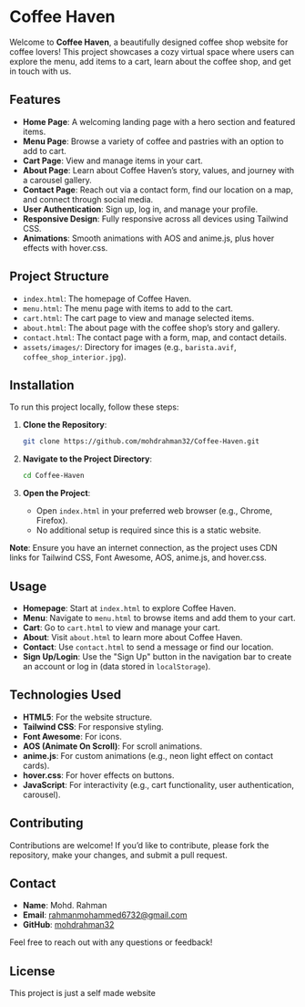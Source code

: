 # Coffee Haven

Welcome to **Coffee Haven**, a beautifully designed coffee shop website for coffee lovers! This project showcases a cozy virtual space where users can explore the menu, add items to a cart, learn about the coffee shop, and get in touch with us.

## Features

- **Home Page**: A welcoming landing page with a hero section and featured items.
- **Menu Page**: Browse a variety of coffee and pastries with an option to add to cart.
- **Cart Page**: View and manage items in your cart.
- **About Page**: Learn about Coffee Haven’s story, values, and journey with a carousel gallery.
- **Contact Page**: Reach out via a contact form, find our location on a map, and connect through social media.
- **User Authentication**: Sign up, log in, and manage your profile.
- **Responsive Design**: Fully responsive across all devices using Tailwind CSS.
- **Animations**: Smooth animations with AOS and anime.js, plus hover effects with hover.css.

## Project Structure

- `index.html`: The homepage of Coffee Haven.
- `menu.html`: The menu page with items to add to the cart.
- `cart.html`: The cart page to view and manage selected items.
- `about.html`: The about page with the coffee shop’s story and gallery.
- `contact.html`: The contact page with a form, map, and contact details.
- `assets/images/`: Directory for images (e.g., `barista.avif`, `coffee_shop_interior.jpg`).

## Installation

To run this project locally, follow these steps:

1. **Clone the Repository**:
   ```bash
   git clone https://github.com/mohdrahman32/Coffee-Haven.git
   ```

2. **Navigate to the Project Directory**:
   ```bash
   cd Coffee-Haven
   ```

3. **Open the Project**:
   - Open `index.html` in your preferred web browser (e.g., Chrome, Firefox).
   - No additional setup is required since this is a static website.

**Note**: Ensure you have an internet connection, as the project uses CDN links for Tailwind CSS, Font Awesome, AOS, anime.js, and hover.css.

## Usage

- **Homepage**: Start at `index.html` to explore Coffee Haven.
- **Menu**: Navigate to `menu.html` to browse items and add them to your cart.
- **Cart**: Go to `cart.html` to view and manage your cart.
- **About**: Visit `about.html` to learn more about Coffee Haven.
- **Contact**: Use `contact.html` to send a message or find our location.
- **Sign Up/Login**: Use the "Sign Up" button in the navigation bar to create an account or log in (data stored in `localStorage`).

## Technologies Used

- **HTML5**: For the website structure.
- **Tailwind CSS**: For responsive styling.
- **Font Awesome**: For icons.
- **AOS (Animate On Scroll)**: For scroll animations.
- **anime.js**: For custom animations (e.g., neon light effect on contact cards).
- **hover.css**: For hover effects on buttons.
- **JavaScript**: For interactivity (e.g., cart functionality, user authentication, carousel).

## Contributing

Contributions are welcome! If you’d like to contribute, please fork the repository, make your changes, and submit a pull request.

## Contact

- **Name**: Mohd. Rahman
- **Email**: [rahmanmohammed6732@gmail.com](mailto:rahmanmohammed6732@gmail.com)
- **GitHub**: [mohdrahman32](https://github.com/mohdrahman32/Coffee-Haven.git)

Feel free to reach out with any questions or feedback!

## License

This project is just a self made website
